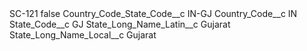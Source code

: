 <?xml version="1.0" encoding="UTF-8"?>
<CustomMetadata xmlns="http://soap.sforce.com/2006/04/metadata" xmlns:xsi="http://www.w3.org/2001/XMLSchema-instance" xmlns:xsd="http://www.w3.org/2001/XMLSchema">
    <label>SC-121</label>
    <protected>false</protected>
    <values>
        <field>Country_Code_State_Code__c</field>
        <value xsi:type="xsd:string">IN-GJ</value>
    </values>
    <values>
        <field>Country_Code__c</field>
        <value xsi:type="xsd:string">IN</value>
    </values>
    <values>
        <field>State_Code__c</field>
        <value xsi:type="xsd:string">GJ</value>
    </values>
    <values>
        <field>State_Long_Name_Latin__c</field>
        <value xsi:type="xsd:string">Gujarat</value>
    </values>
    <values>
        <field>State_Long_Name_Local__c</field>
        <value xsi:type="xsd:string">Gujarat</value>
    </values>
</CustomMetadata>
